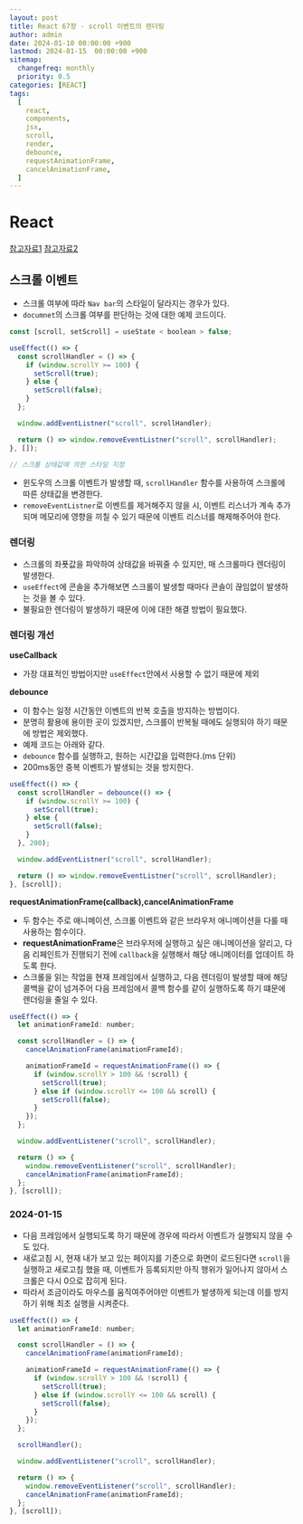 ```yaml
---
layout: post
title: React 67장 - scroll 이벤트의 렌더링
author: admin
date: 2024-01-10 00:00:00 +900
lastmod: 2024-01-15  00:00:00 +900
sitemap:
  changefreq: monthly
  priority: 0.5
categories: [REACT]
tags:
  [
    react,
    components,
    jsx,
    scroll,
    render,
    debounce,
    requestAnimationFrame,
    cancelAnimationFrame,
  ]
---
```


# React

[참고자료1](https://velog.io/@yrnana/scroll-event%EC%97%90-rAF-throttle%EC%9D%84-%EC%A0%81%EC%9A%A9%ED%95%B4%EC%95%BC%ED%95%A0%EA%B9%8C)
[참고자료2](https://marshallku.com/dev/%EC%8A%A4%ED%81%AC%EB%A1%A4-%EB%93%B1%EC%9D%98-%EC%9D%B4%EB%B2%A4%ED%8A%B8-%EC%B5%9C%EC%A0%81%ED%99%94%ED%95%98%EA%B8%B0)

## 스크롤 이벤트

- 스크롤 여부에 따라 `Nav bar`의 스타일이 달라지는 경우가 있다.
- `documnet`의 스크롤 여부를 판단하는 것에 대한 예제 코드이다.

```jsx
const [scroll, setScroll] = useState < boolean > false;

useEffect(() => {
  const scrollHandler = () => {
    if (window.scrollY >= 100) {
      setScroll(true);
    } else {
      setScroll(false);
    }
  };

  window.addEventListner("scroll", scrollHandler);

  return () => window.removeEventListner("scroll", scrollHandler);
}, []);

// 스크롤 상태값에 의한 스타일 지정
```

- 윈도우의 스크롤 이벤트가 발생할 때, `scrollHandler` 함수를 사용하여 스크롤에 따른 상태값을 변경한다.
- `removeEventListner`로 이벤트를 제거해주지 않을 시, 이벤트 리스너가 계속 추가되며 메모리에 영향을 끼칠 수 있기 때문에 이벤트 리스너를 해제해주어야 한다.

### 렌더링

- 스크롤의 좌푯값을 파악하여 상태값을 바꿔줄 수 있지만, 매 스크롤마다 렌더링이 발생한다.
- `useEffect`에 콘솔을 추가해보면 스크롤이 발생할 때마다 콘솔이 끊임없이 발생하는 것을 볼 수 있다.
- 불필요한 렌더링이 발생하기 때문에 이에 대한 해결 방법이 필요했다.

### 렌더링 개선

**useCallback**

- 가장 대표적인 방법이지만 `useEffect`안에서 사용할 수 없기 때문에 제외

**debounce**

- 이 함수는 일정 시간동안 이벤트의 반복 호출을 방지하는 방법이다.
- 분명히 활용에 용이한 곳이 있겠지만, 스크롤이 반복될 때에도 실행되야 하기 때문에 방법은 제외했다.
- 예제 코드는 아래와 같다.
- `debounce` 함수를 실행하고, 원하는 시간값을 입력한다.(ms 단위)
- 200ms동안 중복 이벤트가 발생되는 것을 방지한다.

```jsx
useEffect(() => {
  const scrollHandler = debounce(() => {
    if (window.scrollY >= 100) {
      setScroll(true);
    } else {
      setScroll(false);
    }
  }, 200);

  window.addEventListner("scroll", scrollHandler);

  return () => window.removeEventListner("scroll", scrollHandler);
}, [scroll]);
```

**requestAnimationFrame(callback),cancelAnimationFrame**

- 두 함수는 주로 애니메이션, 스크롤 이벤트와 같은 브라우저 애니메이션을 다룰 때 사용하는 함수이다.
- **requestAnimationFrame**은 브라우저에 실행하고 싶은 애니메이션을 알리고, 다음 리페인트가 진행되기 전에 `callback`을 실행해서 해당 애니메이터를 업데이트 하도록 한다.
- 스크롤을 읽는 작업을 현재 프레임에서 실행하고, 다음 렌더링이 발생할 때에 해당 콜백을 같이 넘겨주어 다음 프레임에서 콜백 함수를 같이 실행하도록 하기 떄문에 렌더링을 줄일 수 있다.

```jsx
useEffect(() => {
  let animationFrameId: number;

  const scrollHandler = () => {
    cancelAnimationFrame(animationFrameId);

    animationFrameId = requestAnimationFrame(() => {
      if (window.scrollY > 100 && !scroll) {
        setScroll(true);
      } else if (window.scrollY <= 100 && scroll) {
        setScroll(false);
      }
    });
  };

  window.addEventListener("scroll", scrollHandler);

  return () => {
    window.removeEventListener("scroll", scrollHandler);
    cancelAnimationFrame(animationFrameId);
  };
}, [scroll]);
```

### 2024-01-15

- 다음 프레임에서 실행되도록 하기 때문에 경우에 따라서 이벤트가 실행되지 않을 수도 있다.
- 새로고침 시, 현재 내가 보고 있는 페이지를 기준으로 화면이 로드된다면 `scroll`을 실행하고 새로고침 했을 때, 이벤트가 등록되지만 아직 행위가 일어나지 않아서 스크롤은 다시 0으로 잡히게 된다.
- 따라서 조금이라도 마우스를 움직여주어야만 이벤트가 발생하게 되는데 이를 방지하기 위해 최초 실행을 시켜준다.

```jsx
useEffect(() => {
  let animationFrameId: number;

  const scrollHandler = () => {
    cancelAnimationFrame(animationFrameId);

    animationFrameId = requestAnimationFrame(() => {
      if (window.scrollY > 100 && !scroll) {
        setScroll(true);
      } else if (window.scrollY <= 100 && scroll) {
        setScroll(false);
      }
    });
  };

  scrollHandler();

  window.addEventListener("scroll", scrollHandler);

  return () => {
    window.removeEventListener("scroll", scrollHandler);
    cancelAnimationFrame(animationFrameId);
  };
}, [scroll]);
```

